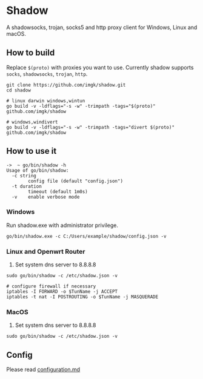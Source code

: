 # Shadow

A shadowsocks, trojan, socks5 and http proxy client for Windows, Linux and macOS.

## How to build

Replace `$(proto)` with proxies you want to use. Currently shadow supports `socks`, `shadowsocks`, `trojan`, `http`.

```
git clone https://github.com/imgk/shadow.git
cd shadow

# linux darwin windows,wintun
go build -v -ldflags="-s -w" -trimpath -tags="$(proto)" github.com/imgk/shadow

# windows,windivert
go build -v -ldflags="-s -w" -trimpath -tags="divert $(proto)" github.com/imgk/shadow
```

## How to use it

```
->  ~ go/bin/shadow -h
Usage of go/bin/shadow:
  -c string
        config file (default "config.json")
  -t duration
        timeout (default 1m0s)
  -v    enable verbose mode
```

### Windows

Run shadow.exe with administrator privilege.
```
go/bin/shadow.exe -c C:/Users/example/shadow/config.json -v
```

### Linux and Openwrt Router

1. Set system dns server to 8.8.8.8

```
sudo go/bin/shadow -c /etc/shadow.json -v
```

```
# configure firewall if necessary
iptables -I FORWARD -o $TunName -j ACCEPT
iptables -t nat -I POSTROUTING -o $TunName -j MASQUERADE
```

### MacOS

1. Set system dns server to 8.8.8.8

```
sudo go/bin/shadow -c /etc/shadow.json -v
```

## Config

Please read [configuration.md](https://github.com/imgk/shadow/blob/main/configuration.md)
